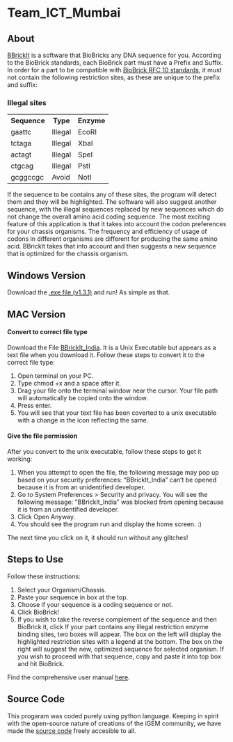 # Team_ICT_Mumbai
<h2>About</h2>
<a href="http://2018.igem.org/Team:ICT-Mumbai/Software">BBrickIt</a> is a software that BioBricks any DNA sequence for you.
According to the BioBrick standards, each BioBrick part must have a Prefix and Suffix. In order for a part to be compatible with <a href="http://dspace.mit.edu/handle/1721.1/45138">BioBrick RFC 10 standards</a>, it must not contain the following restriction sites, as these are unique to the prefix and suffix:

<h3>Illegal sites</h3>
<table>
<tr>
<th>Sequence</th>
<th>Type</th>
<th>Enzyme</th>
</tr>
<tr>
<td>gaattc</td>
<td>Illegal</td>
<td>EcoRI</td>
</tr>
<tr>
<td>tctaga</td>
<td>Illegal</td>
<td>XbaI</td>
</tr>
<tr>
<td>actagt</td>
<td>Illegal</td>
<td>SpeI</td>
</tr>
<td>ctgcag</td>
<td>Illegal</td>
<td>PstI</td>
</tr>
<td>gcggccgc</td>
<td>Avoid</td>
<td>NotI</td>
</tr>
</table>

If the sequence to be contains any of these sites, the program will detect them and they will be
highlighted.
The software will also suggest another sequence, with the illegal sequences replaced by new sequences
which do not change the overall amino acid coding sequence.
The most exciting feature of this application is that it takes into account the codon preferences for your
chassis organisms. The frequency and efficiency of usage of codons in different organisms are different
for producing the same amino acid. BBrickIt takes that into account and then suggests a new sequence
that is optimized for the chassis organism.

<h2>Windows Version</h2>
Download the <a href="https://github.com/igemsoftware2018/Team_ICT_Mumbai/blob/master/BBrickIt_beta%20v1.3.1.exe">.exe file (v1.3.1)</a> and run! As simple as that.

 <h2>MAC Version</h2>
 <h4>Convert to correct file type</h4>
 Download the File <a href="https://github.com/igemsoftware2018/Team_ICT_Mumbai/blob/master/BBrickIt_India">BBrickIt_India</a>. It is a Unix Executable but appears as a text file when you download it. Follow these steps to convert it to the correct file type:
 
 1. Open terminal on your PC.
 2. Type chmod +x and a space after it.
 3. Drag your file onto the terminal window near the cursor. Your file path will automatically be copied onto the window.
 4. Press enter.
 5. You will see that your text file has been coverted to a unix executable with a change in the icon reflecting the same.
 
 <h4>Give the file permission</h4>
 After you convert to the unix executable, follow these steps to get it working:
 
 1. When you attempt to open the file, the following message may pop up based on your security preferences: “BBrickIt_India” can’t be opened because it is from an unidentified developer.
 2. Go to System Preferences > Security and privacy. You will see the following message: "BBrickIt_India” was blocked from opening because it is from an unidentified developer. 
 3. Click Open Anyway.
 4. You should see the program run and display the home screen. :)
 
 The next time you click on it, it should run without any glitches!
 
 <h2>Steps to Use</h2>
 Follow these instructions:
 
 1. Select your Organism/Chassis.
 2. Paste your sequence in box at the top.
 3. Choose if your sequence is a coding sequence or not.
 4. Click BioBrick!
 5. If you wish to take the reverse complement of the sequence and then BioBrick it, click <Reverse Complement and BioBrick>
If your part contains any illegal restriction enzyme binding sites, two boxes will appear. The box on the left will display the highlighted restriction sites with a legend at the bottom. The box on the right will suggest the new, optimized sequence for selected organism. If you wish to proceed with that sequence, copy and paste it into top box and hit BioBrick.

Find the comprehensive user manual <a href="http://2018.igem.org/wiki/images/b/be/T--ICT-Mumbai--BBrickIt-User-Manual.pdf">here</a>.
 
 <h2>Source Code</h2>
 This progaram was coded purely using python language. Keeping in spirit with the open-source nature of creations of the iGEM community, we have made the <a href="https://github.com/igemsoftware2018/Team_ICT_Mumbai/blob/master/BBrickIt_test.py">source code</a> freely accesible to all. 
 
 
